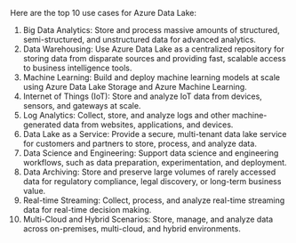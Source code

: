 Here are the top 10 use cases for Azure Data Lake:
1. Big Data Analytics: Store and process massive amounts of structured, semi-structured, and unstructured data for advanced analytics.
2. Data Warehousing: Use Azure Data Lake as a centralized repository for storing data from disparate sources and providing fast, scalable access to business intelligence tools.
3. Machine Learning: Build and deploy machine learning models at scale using Azure Data Lake Storage and Azure Machine Learning.
4. Internet of Things (IoT): Store and analyze IoT data from devices, sensors, and gateways at scale.
5. Log Analytics: Collect, store, and analyze logs and other machine-generated data from websites, applications, and devices.
6. Data Lake as a Service: Provide a secure, multi-tenant data lake service for customers and partners to store, process, and analyze data.
7. Data Science and Engineering: Support data science and engineering workflows, such as data preparation, experimentation, and deployment.
8. Data Archiving: Store and preserve large volumes of rarely accessed data for regulatory compliance, legal discovery, or long-term business value.
9. Real-time Streaming: Collect, process, and analyze real-time streaming data for real-time decision making.
10. Multi-Cloud and Hybrid Scenarios: Store, manage, and analyze data across on-premises, multi-cloud, and hybrid environments.